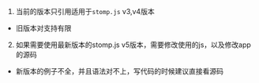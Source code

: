 1. 当前的版本只引用适用于`stomp.js` v3,v4版本 
- 旧版本对支持有限
2. 如果需要使用最新版本的stomp.js v5版本，需要修改使用的js，以及修改app的源码
- 新版本的例子不全，并且语法对不上，写代码的时候建议直接看源码
